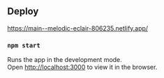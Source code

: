 ## Deploy

https://main--melodic-eclair-806235.netlify.app/

### `npm start`

Runs the app in the development mode.\
Open [http://localhost:3000](http://localhost:3000) to view it in the browser.
